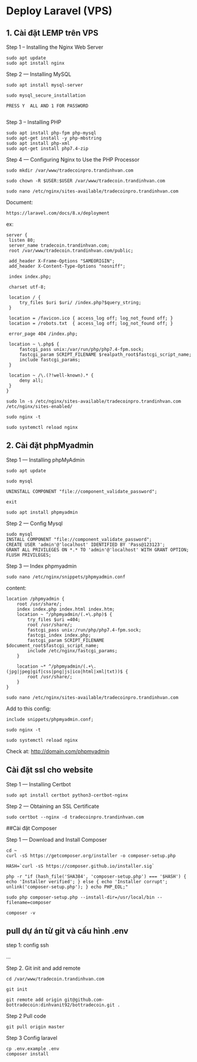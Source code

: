 # Deploy Laravel (VPS)

## 1. Cài đặt LEMP trên VPS

Step 1 – Installing the Nginx Web Server
	
```
sudo apt update
sudo apt install nginx
```

Step 2 — Installing MySQL
  
```
sudo apt install mysql-server

sudo mysql_secure_installation

PRESS Y  ALL AND 1 FOR PASSWORD
  
```
	
Step 3 – Installing PHP
  
```
sudo apt install php-fpm php-mysql
sudo apt-get install -y php-mbstring
sudo apt install php-xml
sudo apt-get install php7.4-zip
```
Step 4 — Configuring Nginx to Use the PHP Processor
  
```
sudo mkdir /var/www/tradecoinpro.trandinhvan.com

sudo chown -R $USER:$USER /var/www/tradecoin.trandinhvan.com

sudo nano /etc/nginx/sites-available/tradecoinpro.trandinhvan.com

```
  Document: 

	https://laravel.com/docs/8.x/deployment
  
  ex:
  
 ```
server {
  listen 80;
  server_name tradecoin.trandinhvan.com;
  root /var/www/tradecoin.trandinhvan.com/public;

  add_header X-Frame-Options "SAMEORIGIN";
  add_header X-Content-Type-Options "nosniff";

  index index.php;

  charset utf-8;

  location / {
      try_files $uri $uri/ /index.php?$query_string;
  }

  location = /favicon.ico { access_log off; log_not_found off; }
  location = /robots.txt  { access_log off; log_not_found off; }

  error_page 404 /index.php;

  location ~ \.php$ {
      fastcgi_pass unix:/var/run/php/php7.4-fpm.sock;
      fastcgi_param SCRIPT_FILENAME $realpath_root$fastcgi_script_name;
      include fastcgi_params;
  }

  location ~ /\.(?!well-known).* {
      deny all;
  }
}
```

```
sudo ln -s /etc/nginx/sites-available/tradecoinpro.trandinhvan.com /etc/nginx/sites-enabled/

sudo nginx -t

sudo systemctl reload nginx

```

## 2. Cài đặt phpMyadmin

Step 1 — Installing phpMyAdmin
```
sudo apt update

sudo mysql

UNINSTALL COMPONENT "file://component_validate_password";

exit
```

```
sudo apt install phpmyadmin
```

Step 2 — Config Mysql
```
sudo mysql
INSTALL COMPONENT "file://component_validate_password";
CREATE USER 'admin'@'localhost' IDENTIFIED BY 'Pass@123123';
GRANT ALL PRIVILEGES ON *.* TO 'admin'@'localhost' WITH GRANT OPTION;
FLUSH PRIVILEGES;
```
Step 3 — Index phpmyadmin

```
sudo nano /etc/nginx/snippets/phpmyadmin.conf
```

content:

```
location /phpmyadmin {
    root /usr/share/;
    index index.php index.html index.htm;
    location ~ ^/phpmyadmin/(.+\.php)$ {
        try_files $uri =404;
        root /usr/share/;
        fastcgi_pass unix:/run/php/php7.4-fpm.sock;
        fastcgi_index index.php;
        fastcgi_param SCRIPT_FILENAME $document_root$fastcgi_script_name;
        include /etc/nginx/fastcgi_params;
    }

    location ~* ^/phpmyadmin/(.+\.(jpg|jpeg|gif|css|png|js|ico|html|xml|txt))$ {
        root /usr/share/;
    }
}
```

```
sudo nano /etc/nginx/sites-available/tradecoinpro.trandinhvan.com
```

Add to this config:


`include snippets/phpmyadmin.conf;`

```
sudo nginx -t

sudo systemctl reload nginx
```

Check at: http://domain.com/phpmyadmin

## Cài đặt ssl cho website

Step 1 — Installing Certbot

`sudo apt install certbot python3-certbot-nginx`


Step 2 — Obtaining an SSL Certificate

`sudo certbot --nginx -d tradecoinpro.trandinhvan.com`

##Cài đặt Composer

Step 1 — Download and Install Composer
```
cd ~
curl -sS https://getcomposer.org/installer -o composer-setup.php

HASH=`curl -sS https://composer.github.io/installer.sig`

php -r "if (hash_file('SHA384', 'composer-setup.php') === '$HASH') { echo 'Installer verified'; } else { echo 'Installer corrupt'; unlink('composer-setup.php'); } echo PHP_EOL;"

sudo php composer-setup.php --install-dir=/usr/local/bin --filename=composer

composer -v
```

## pull dự án từ git và cấu hình .env

step 1: config ssh

...

Step 2. Git init and add remote 

```
cd /var/www/tradecoin.trandinhvan.com

git init 

git remote add origin git@github.com-bottradecoin:dinhvanit92/bottradecoin.git .
```

Step 2 Pull code
```
git pull origin master
```

Step 3 Config laravel

```
cp .env.example .env
composer install
```

